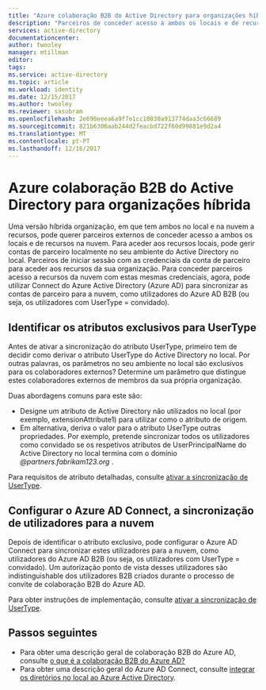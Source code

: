 ```yaml
---
title: "Azure colaboração B2B do Active Directory para organizações híbrida | Microsoft Docs"
description: "Parceiros de conceder acesso a ambos os locais e de recursos da nuvem com colaboração B2B do Azure AD"
services: active-directory
documentationcenter: 
author: twooley
manager: mtillman
editor: 
tags: 
ms.service: active-directory
ms.topic: article
ms.workload: identity
ms.date: 12/15/2017
ms.author: twooley
ms.reviewer: sasubram
ms.openlocfilehash: 2e690eeea6a9f7e1cc10830a913774daa3c66689
ms.sourcegitcommit: 821b6306aab244d2feacbd722f60d99881e9d2a4
ms.translationtype: MT
ms.contentlocale: pt-PT
ms.lasthandoff: 12/16/2017
---
```

# <a name="azure-active-directory-b2b-collaboration-for-hybrid-organizations"></a>Azure colaboração B2B do Active Directory para organizações híbrida

Uma versão híbrida organização, em que tem ambos no local e na nuvem a recursos, pode querer parceiros externos de conceder acesso a ambos os locais e de recursos na nuvem. Para aceder aos recursos locais, pode gerir contas de parceiro localmente no seu ambiente do Active Directory no local. Parceiros de iniciar sessão com as credenciais da conta de parceiro para aceder aos recursos da sua organização. Para conceder parceiros acesso a recursos da nuvem com estas mesmas credenciais, agora, pode utilizar Connect do Azure Active Directory (Azure AD) para sincronizar as contas de parceiro para a nuvem, como utilizadores do Azure AD B2B (ou seja, os utilizadores com UserType = convidado).

## <a name="identify-unique-attributes-for-usertype"></a>Identificar os atributos exclusivos para UserType

Antes de ativar a sincronização do atributo UserType, primeiro tem de decidir como derivar o atributo UserType do Active Directory no local. Por outras palavras, os parâmetros no seu ambiente no local são exclusivos para os colaboradores externos? Determine um parâmetro que distingue estes colaboradores externos de membros da sua própria organização.

Duas abordagens comuns para este são:

- Designe um atributo de Active Directory não utilizados no local (por exemplo, extensionAttribute1) para utilizar como o atributo de origem. 
- Em alternativa, deriva o valor para o atributo UserType outras propriedades. Por exemplo, pretende sincronizar todos os utilizadores como convidado se os respetivos atributos de UserPrincipalName do Active Directory no local termina com o domínio  *@partners.fabrikam123.org* .
 
Para requisitos de atributo detalhadas, consulte [ativar a sincronização de UserType](connect/active-directory-aadconnectsync-change-the-configuration.md#enable-synchronization-of-usertype). 

## <a name="configure-azure-ad-connect-to-sync-users-to-the-cloud"></a>Configurar o Azure AD Connect, a sincronização de utilizadores para a nuvem

Depois de identificar o atributo exclusivo, pode configurar o Azure AD Connect para sincronizar estes utilizadores para a nuvem, como utilizadores do Azure AD B2B (ou seja, os utilizadores com UserType = convidado). Um autorização ponto de vista desses utilizadores são indistinguishable dos utilizadores B2B criados durante o processo de convite de colaboração B2B do Azure AD.

Para obter instruções de implementação, consulte [ativar a sincronização de UserType](connect/active-directory-aadconnectsync-change-the-configuration.md#enable-synchronization-of-usertype).

## <a name="next-steps"></a>Passos seguintes

- Para obter uma descrição geral de colaboração B2B do Azure AD, consulte [o que é a colaboração B2B do Azure AD?](active-directory-b2b-what-is-azure-ad-b2b.md)
- Para obter uma descrição geral do Azure AD Connect, consulte [integrar os diretórios no local ao Azure Active Directory](connect/active-directory-aadconnect.md).

